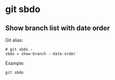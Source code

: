 # git sbdo

## Show branch list with date order

Git alias:

```git
# git sbdo -
sbdo = show-branch --date-order
```

Example:

```shell
git sbdo
```
